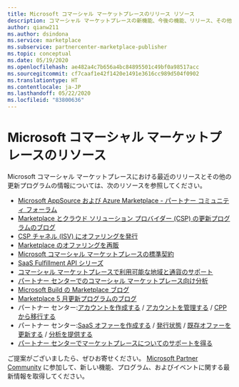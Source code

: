 ```yaml
---
title: Microsoft コマーシャル マーケットプレースのリリース リソース
description: コマーシャル マーケットプレースの新機能、今後の機能、リリース、その他の更新プログラムについて学習します。
author: qianw211
ms.author: dsindona
ms.service: marketplace
ms.subservice: partnercenter-marketplace-publisher
ms.topic: conceptual
ms.date: 05/19/2020
ms.openlocfilehash: ae482a4c7b656a4bc84895501c49bf0a98517acc
ms.sourcegitcommit: cf7caaf1e42f1420e1491e3616cc989d504f0902
ms.translationtype: HT
ms.contentlocale: ja-JP
ms.lasthandoff: 05/22/2020
ms.locfileid: "83800636"
---
```

# <a name="microsoft-commercial-marketplace-resources"></a>Microsoft コマーシャル マーケットプレースのリソース

Microsoft コマーシャル マーケットプレースにおける最近のリリースとその他の更新プログラムの情報については、次のリソースを参照してください。

* [Microsoft AppSource および Azure Marketplace - パートナー コミュニティ フォーラム](https://www.microsoftpartnercommunity.com/t5/Microsoft-AppSource-and-Azure/bd-p/2222)
* [Marketplace とクラウド ソリューション プロバイダー (CSP) の更新プログラムのブログ](https://aka.ms/marketplacemarchupdateblog)
* [CSP チャネル (ISV) にオファリングを発行](./cloud-solution-providers.md)
* [Marketplace のオファリングを再販](https://aka.ms/marketplaceincsp)
* [Microsoft コマーシャル マーケットプレースの標準契約](./standard-contract.md)
* [SaaS Fulfillment API シリーズ](./partner-center-portal/pc-saas-fulfillment-apis.md)
* [コマーシャル マーケットプレースで利用可能な地域と通貨のサポート](./marketplace-geo-availability-currencies.md)
* [パートナー センターでのコマーシャル マーケットプレース向け分析](./partner-center-portal/analytics.md)
* [Microsoft Build の Marketplace ブログ](https://aka.ms/marketplacebuildblog)
* [Marketplace 5 月更新プログラムのブログ](https://azure.microsoft.com/blog/microsoft-commercial-marketplace-updates-may-2019/)
* パートナー センター:[アカウントを作成する](https://docs.microsoft.com/azure/marketplace/partner-center-portal/create-account) / [アカウントを管理する](https://docs.microsoft.com/azure/marketplace/partner-center-portal/manage-account) / [CPP から移行する](https://docs.microsoft.com/azure/marketplace/partner-center-portal/account-migration-from-cpp-to-pc)
* パートナー センター:[SaaS オファーを作成する](https://docs.microsoft.com/azure/marketplace/partner-center-portal/create-new-saas-offer) / [発行状態](https://docs.microsoft.com/azure/marketplace/partner-center-portal/publishing-status
) / [既存オファーを更新する](https://docs.microsoft.com/azure/marketplace/partner-center-portal/update-existing-offer) / [分析を提供する](https://docs.microsoft.com/azure/marketplace/partner-center-portal/analytics)
* [パートナー センターでマーケットプレースについてのサポートを得る](https://docs.microsoft.com/azure/marketplace/partner-center-portal/support)

ご提案がございましたら、ぜひお寄せください。 [Microsoft Partner Community](https://www.microsoftpartnercommunity.com/) に参加して、新しい機能、プログラム、およびイベントに関する最新情報を取得してください。
